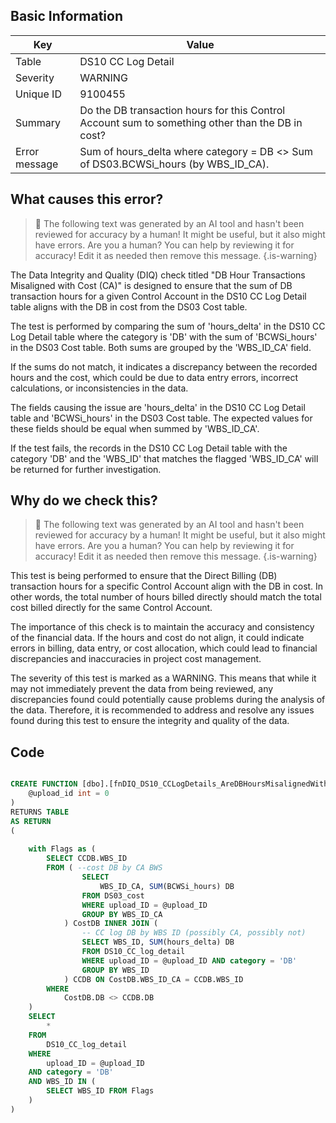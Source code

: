 ## Basic Information
| Key         | Value          |
|-------------|----------------|
| Table       | DS10 CC Log Detail |
| Severity    | WARNING |
| Unique ID   | 9100455   |
| Summary     | Do the DB transaction hours for this Control Account sum to something other than the DB in cost? |
| Error message | Sum of hours_delta where category = DB <> Sum of DS03.BCWSi_hours (by WBS_ID_CA). |

## What causes this error?

> :robot: The following text was generated by an AI tool and hasn't been reviewed for accuracy by a human! It might be useful, but it also might have errors. Are you a human? You can help by reviewing it for accuracy! Edit it as needed then remove this message.
{.is-warning}

The Data Integrity and Quality (DIQ) check titled "DB Hour Transactions Misaligned with Cost (CA)" is designed to ensure that the sum of DB transaction hours for a given Control Account in the DS10 CC Log Detail table aligns with the DB in cost from the DS03 Cost table. 

The test is performed by comparing the sum of 'hours_delta' in the DS10 CC Log Detail table where the category is 'DB' with the sum of 'BCWSi_hours' in the DS03 Cost table. Both sums are grouped by the 'WBS_ID_CA' field. 

If the sums do not match, it indicates a discrepancy between the recorded hours and the cost, which could be due to data entry errors, incorrect calculations, or inconsistencies in the data. 

The fields causing the issue are 'hours_delta' in the DS10 CC Log Detail table and 'BCWSi_hours' in the DS03 Cost table. The expected values for these fields should be equal when summed by 'WBS_ID_CA'. 

If the test fails, the records in the DS10 CC Log Detail table with the category 'DB' and the 'WBS_ID' that matches the flagged 'WBS_ID_CA' will be returned for further investigation.
## Why do we check this?

> :robot: The following text was generated by an AI tool and hasn't been reviewed for accuracy by a human! It might be useful, but it also might have errors. Are you a human? You can help by reviewing it for accuracy! Edit it as needed then remove this message.
{.is-warning}

This test is being performed to ensure that the Direct Billing (DB) transaction hours for a specific Control Account align with the DB in cost. In other words, the total number of hours billed directly should match the total cost billed directly for the same Control Account. 

The importance of this check is to maintain the accuracy and consistency of the financial data. If the hours and cost do not align, it could indicate errors in billing, data entry, or cost allocation, which could lead to financial discrepancies and inaccuracies in project cost management. 

The severity of this test is marked as a WARNING. This means that while it may not immediately prevent the data from being reviewed, any discrepancies found could potentially cause problems during the analysis of the data. Therefore, it is recommended to address and resolve any issues found during this test to ensure the integrity and quality of the data.
## Code

```sql

CREATE FUNCTION [dbo].[fnDIQ_DS10_CCLogDetails_AreDBHoursMisalignedWithDS03CA] (
	@upload_id int = 0
)
RETURNS TABLE
AS RETURN
(
	
	with Flags as (
		SELECT CCDB.WBS_ID
		FROM ( --cost DB by CA BWS
				SELECT 
					WBS_ID_CA, SUM(BCWSi_hours) DB
				FROM DS03_cost
				WHERE upload_ID = @upload_ID
				GROUP BY WBS_ID_CA
			) CostDB INNER JOIN (
				-- CC log DB by WBS ID (possibly CA, possibly not)
				SELECT WBS_ID, SUM(hours_delta) DB
				FROM DS10_CC_log_detail
				WHERE upload_ID = @upload_ID AND category = 'DB'
				GROUP BY WBS_ID
			) CCDB ON CostDB.WBS_ID_CA = CCDB.WBS_ID
		WHERE
			CostDB.DB <> CCDB.DB
	)
	SELECT 
		*
	FROM 
		DS10_CC_log_detail
	WHERE 
		upload_ID = @upload_ID
	AND category = 'DB'
	AND WBS_ID IN (
		SELECT WBS_ID FROM Flags
	)
)
```
